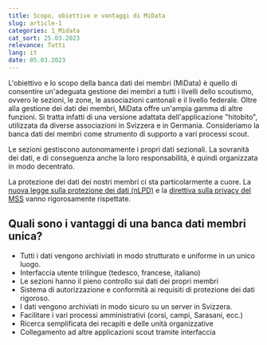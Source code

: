 ```yaml
---
title: Scopo, obiettivo e vantaggi di MiData
slug: article-1
categories: 1_Midata
cat_sort: 25.03.2023
relevance: Tutti
lang: it
date: 05.03.2023
---
```

L'obiettivo e lo scopo della banca dati dei membri (MiData) è quello di consentire un'adeguata gestione dei membri a tutti i livelli dello scoutismo, ovvero le sezioni, le zone, le associazioni cantonali e il livello federale. Oltre alla gestione dei dati dei membri, MiData offre un'ampia gamma di altre funzioni. Si tratta infatti di una versione adattata dell'applicazione "hitobito", utilizzata da diverse associazioni in Svizzera e in Germania. Consideriamo la banca dati dei membri come strumento di supporto a vari processi scout.  

Le sezioni gestiscono autonomamente i propri dati sezionali. La sovranità dei dati, e di conseguenza anche la loro responsabilità, è quindi organizzata in modo decentrato.  

La protezione dei dati dei nostri membri ci sta particolarmente a cuore. La [nuova legge sulla protezione dei dati (nLPD)](https://www.kmu.admin.ch/kmu/it/home/fatti-e-tendenze/digitalizzazione/protezione-dei-dati/nuova-legge-sulla-protezione-dei-dati-nlpd.html) e la [direttiva sulla privacy del MSS](https://pfadi.swiss/it/associazione/protezione-dei-dati/isp/) vanno rigorosamente rispettate. 


## Quali sono i vantaggi di una banca dati membri unica? 

* Tutti i dati vengono archiviati in modo strutturato e uniforme in un unico luogo.
* Interfaccia utente trilingue (tedesco, francese, italiano)
* Le sezioni hanno il pieno controllo sui dati dei propri membri
* Sistema di autorizzazione e conformità ai requisiti di protezione dei dati rigoroso. 
* I dati vengono archiviati in modo sicuro su un server in Svizzera. 
* Facilitare i vari processi amministrativi (corsi, campi, Sarasani, ecc.)
* Ricerca semplificata dei recapiti e delle unità organizzative  
* Collegamento ad altre applicazioni scout tramite interfaccia
